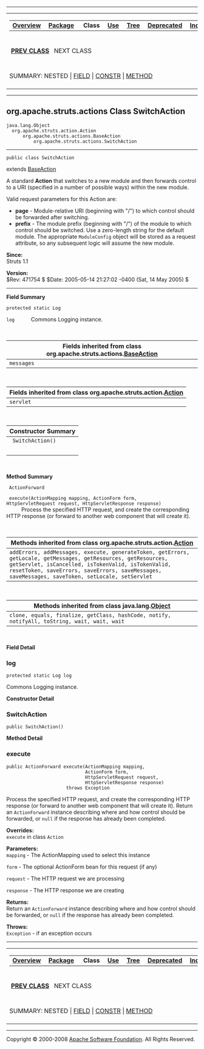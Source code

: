 ------------------------------------------------------------------------

<span id="navbar_top"></span> [](#skip-navbar_top "Skip navigation links")

<table>
<colgroup>
<col width="50%" />
<col width="50%" />
</colgroup>
<tbody>
<tr class="odd">
<td align="left"><span id="navbar_top_firstrow"></span>
<table>
<tbody>
<tr class="odd">
<td align="left"><a href="../../../../overview-summary.html.md"><strong>Overview</strong></a> </td>
<td align="left"><a href="package-summary.html.md"><strong>Package</strong></a> </td>
<td align="left"> <strong>Class</strong> </td>
<td align="left"><a href="class-use/SwitchAction.html.md"><strong>Use</strong></a> </td>
<td align="left"><a href="package-tree.html.md"><strong>Tree</strong></a> </td>
<td align="left"><a href="../../../../deprecated-list.html.md"><strong>Deprecated</strong></a> </td>
<td align="left"><a href="../../../../index-all.html.md"><strong>Index</strong></a> </td>
<td align="left"><a href="../../../../help-doc.html.md"><strong>Help</strong></a> </td>
</tr>
</tbody>
</table></td>
<td align="left"></td>
</tr>
<tr class="even">
<td align="left"> <a href="../../../../org/apache/struts/actions/MappingDispatchAction.html.md" title="class in org.apache.struts.actions"><strong>PREV CLASS</strong></a>   NEXT CLASS</td>
<td align="left"><a href="../../../../index.html.md?org/apache/struts/actions/SwitchAction.html"><strong>FRAMES</strong></a>    <a href="SwitchAction.html"><strong>NO FRAMES</strong></a>    
<a href="../../../../allclasses-noframe.html.md"><strong>All Classes</strong></a></td>
</tr>
<tr class="odd">
<td align="left">SUMMARY: NESTED | <a href="#field_summary">FIELD</a> | <a href="#constructor_summary">CONSTR</a> | <a href="#method_summary">METHOD</a></td>
<td align="left">DETAIL: <a href="#field_detail">FIELD</a> | <a href="#constructor_detail">CONSTR</a> | <a href="#method_detail">METHOD</a></td>
</tr>
</tbody>
</table>

<span id="skip-navbar_top"></span>

------------------------------------------------------------------------

org.apache.struts.actions
 Class SwitchAction
-------------------------

    java.lang.Object
      org.apache.struts.action.Action
          org.apache.struts.actions.BaseAction
              org.apache.struts.actions.SwitchAction

------------------------------------------------------------------------

    public class SwitchAction

extends [BaseAction](../../../../org/apache/struts/actions/BaseAction.html.md "class in org.apache.struts.actions")

A standard **Action** that switches to a new module and then forwards control to a URI (specified in a number of possible ways) within the new module.

Valid request parameters for this Action are:

-   **page** - Module-relative URI (beginning with "/") to which control should be forwarded after switching.
-   **prefix** - The module prefix (beginning with "/") of the module to which control should be switched. Use a zero-length string for the default module. The appropriate `ModuleConfig` object will be stored as a request attribute, so any subsequent logic will assume the new module.

**Since:**  
Struts 1.1

**Version:**  
$Rev: 471754 $ $Date: 2005-05-14 21:27:02 -0400 (Sat, 14 May 2005) $

------------------------------------------------------------------------

<span id="field_summary"></span>

**Field Summary**

`protected static Log`

`log`
           Commons Logging instance.

 <span id="fields_inherited_from_class_org.apache.struts.actions.BaseAction"></span>

| **Fields inherited from class org.apache.struts.actions.[BaseAction](../../../../org/apache/struts/actions/BaseAction.html.md "class in org.apache.struts.actions")** |
|--------------------------------------------------------------------------------------------------------------------------------------------------------------------|
| `messages`                                                                                                                                                         |

 <span id="fields_inherited_from_class_org.apache.struts.action.Action"></span>

| **Fields inherited from class org.apache.struts.action.[Action](http://struts.apache.org/apidocs/org/apache/struts/action/Action.html.md?is-external=true "class or interface in org.apache.struts.action")** |
|------------------------------------------------------------------------------------------------------------------------------------------------------------------------------------------------------------|
| `servlet`                                                                                                                                                                                                  |

  <span id="constructor_summary"></span>

| **Constructor Summary** |
|-------------------------|
| ` SwitchAction()`       
                          |

  <span id="method_summary"></span>

**Method Summary**

` ActionForward`

` execute(ActionMapping mapping, ActionForm form, HttpServletRequest request, HttpServletResponse response)`
           Process the specified HTTP request, and create the corresponding HTTP response (or forward to another web component that will create it).

 <span id="methods_inherited_from_class_org.apache.struts.action.Action"></span>

| **Methods inherited from class org.apache.struts.action.[Action](http://struts.apache.org/apidocs/org/apache/struts/action/Action.html.md?is-external=true "class or interface in org.apache.struts.action")**                                                            |
|------------------------------------------------------------------------------------------------------------------------------------------------------------------------------------------------------------------------------------------------------------------------|
| `addErrors, addMessages, execute, generateToken, getErrors, getLocale, getMessages, getResources, getResources, getServlet, isCancelled, isTokenValid, isTokenValid, resetToken, saveErrors, saveErrors, saveMessages, saveMessages, saveToken, setLocale, setServlet` |

 <span id="methods_inherited_from_class_java.lang.Object"></span>

| **Methods inherited from class java.lang.[Object](http://java.sun.com/j2se/1.4.2/docs/api/java/lang/Object.html.md?is-external=true "class or interface in java.lang")** |
|-----------------------------------------------------------------------------------------------------------------------------------------------------------------------|
| `clone, equals, finalize, getClass, hashCode, notify, notifyAll, toString, wait, wait, wait`                                                                          |

 

<span id="field_detail"></span>

**Field Detail**

<span id="log"></span>

### log

    protected static Log log

Commons Logging instance.

<span id="constructor_detail"></span>

**Constructor Detail**

### SwitchAction

    public SwitchAction()

<span id="method_detail"></span>

**Method Detail**

### execute

    public ActionForward execute(ActionMapping mapping,
                                 ActionForm form,
                                 HttpServletRequest request,
                                 HttpServletResponse response)
                          throws Exception

Process the specified HTTP request, and create the corresponding HTTP response (or forward to another web component that will create it). Return an `ActionForward` instance describing where and how control should be forwarded, or `null` if the response has already been completed.

**Overrides:**  
`execute` in class `Action`

<!-- -->

**Parameters:**  
`mapping` - The ActionMapping used to select this instance

`form` - The optional ActionForm bean for this request (if any)

`request` - The HTTP request we are processing

`response` - The HTTP response we are creating

**Returns:**  
Return an `ActionForward` instance describing where and how control should be forwarded, or `null` if the response has already been completed.

**Throws:**  
`Exception` - if an exception occurs

------------------------------------------------------------------------

<span id="navbar_bottom"></span> [](#skip-navbar_bottom "Skip navigation links")

<table>
<colgroup>
<col width="50%" />
<col width="50%" />
</colgroup>
<tbody>
<tr class="odd">
<td align="left"><span id="navbar_bottom_firstrow"></span>
<table>
<tbody>
<tr class="odd">
<td align="left"><a href="../../../../overview-summary.html.md"><strong>Overview</strong></a> </td>
<td align="left"><a href="package-summary.html.md"><strong>Package</strong></a> </td>
<td align="left"> <strong>Class</strong> </td>
<td align="left"><a href="class-use/SwitchAction.html.md"><strong>Use</strong></a> </td>
<td align="left"><a href="package-tree.html.md"><strong>Tree</strong></a> </td>
<td align="left"><a href="../../../../deprecated-list.html.md"><strong>Deprecated</strong></a> </td>
<td align="left"><a href="../../../../index-all.html.md"><strong>Index</strong></a> </td>
<td align="left"><a href="../../../../help-doc.html.md"><strong>Help</strong></a> </td>
</tr>
</tbody>
</table></td>
<td align="left"></td>
</tr>
<tr class="even">
<td align="left"> <a href="../../../../org/apache/struts/actions/MappingDispatchAction.html.md" title="class in org.apache.struts.actions"><strong>PREV CLASS</strong></a>   NEXT CLASS</td>
<td align="left"><a href="../../../../index.html.md?org/apache/struts/actions/SwitchAction.html"><strong>FRAMES</strong></a>    <a href="SwitchAction.html"><strong>NO FRAMES</strong></a>    
<a href="../../../../allclasses-noframe.html.md"><strong>All Classes</strong></a></td>
</tr>
<tr class="odd">
<td align="left">SUMMARY: NESTED | <a href="#field_summary">FIELD</a> | <a href="#constructor_summary">CONSTR</a> | <a href="#method_summary">METHOD</a></td>
<td align="left">DETAIL: <a href="#field_detail">FIELD</a> | <a href="#constructor_detail">CONSTR</a> | <a href="#method_detail">METHOD</a></td>
</tr>
</tbody>
</table>

<span id="skip-navbar_bottom"></span>

------------------------------------------------------------------------

Copyright © 2000-2008 [Apache Software Foundation](http://www.apache.org/). All Rights Reserved.
